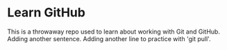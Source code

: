 # Learn GitHub

This is a throwaway repo used to learn about working with Git and GitHub.
Adding another sentence.
Adding another line to practice with 'git pull'.
